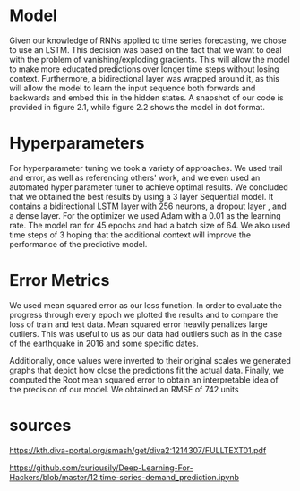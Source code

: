 

# Model 

Given our knowledge of RNNs applied to time series forecasting, we chose to use an LSTM.  This decision was based on the fact that we want to deal with the problem of vanishing/exploding gradients. This will allow the model to make more educated predictions over longer time steps without losing context. Furthermore, a bidirectional layer was wrapped around it, as this will allow the model to learn the input sequence both forwards and backwards and embed this in the hidden states.  A snapshot of our code is provided in figure 2.1, while figure 2.2 shows the model in dot format.

# Hyperparameters 

For hyperparameter tuning we took a variety of approaches. We used trail and error, as well as referencing others' work, and we even used an automated hyper parameter tuner to achieve optimal results.  We concluded that we obtained the best results by using a 3 layer Sequential model. It contains a bidirectional LSTM layer with 256 neurons, a dropout layer , and a dense layer. For the optimizer we used Adam with a 0.01 as the learning rate. The model ran for 45 epochs and had a batch size of 64. We also used time steps of 3 hoping that the additional context will improve the performance of the predictive model. 


# Error Metrics 

We used mean squared error as our loss function. In order to evaluate the progress through every epoch we plotted the results and to compare the loss of train and test data.  Mean squared error heavily penalizes large outliers. This was useful to us as our data had outliers such as in the case of the earthquake in 2016 and some specific dates.

Additionally, once values were inverted to their original scales we generated graphs that depict how close the predictions fit the actual data.  Finally, we computed the Root mean squared error to obtain an interpretable idea of the precision of our model. We obtained an RMSE of 742 units



# sources 

https://kth.diva-portal.org/smash/get/diva2:1214307/FULLTEXT01.pdf

https://github.com/curiousily/Deep-Learning-For-Hackers/blob/master/12.time-series-demand_prediction.ipynb